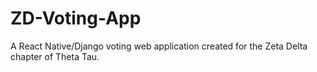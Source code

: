 # ZD-Voting-App
A React Native/Django voting web application created for the Zeta Delta chapter of Theta Tau.

